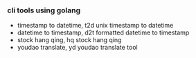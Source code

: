 ### cli tools using golang

- timestamp to datetime, t2d  unix timestamp to datetime
- datetime to timestamp, d2t  formatted datetime to timestamp
- stock hang qing, hq         stock hang qing
- youdao translate, yd        youdao translate tool
